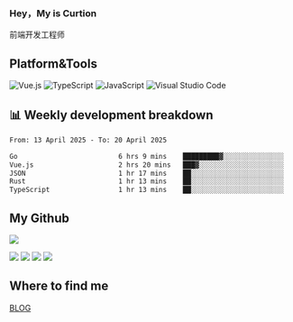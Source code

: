 ### Hey，My is Curtion
前端开发工程师
## Platform&Tools

![Vue.js](https://img.shields.io/badge/-Vue.js-4FC08D?style=flat-square&logo=Vue.js&logoColor=white)
![TypeScript](https://img.shields.io/badge/-TypeScript-007ACC?style=flat-square&logo=typescript&logoColor=white)
![JavaScript](https://img.shields.io/badge/-JavaScript-F7DF1E?style=flat-square&logo=javascript&logoColor=black)
![Visual Studio Code](https://img.shields.io/badge/-VSCode-007ACC?style=flat-square&logo=Visual-Studio-Code&logoColor=white)

## 📊 Weekly development breakdown

<!--START_SECTION:waka-->

```txt
From: 13 April 2025 - To: 20 April 2025

Go                         6 hrs 9 mins    █████████▓░░░░░░░░░░░░░░░   38.82 %
Vue.js                     2 hrs 20 mins   ███▓░░░░░░░░░░░░░░░░░░░░░   14.79 %
JSON                       1 hr 17 mins    ██░░░░░░░░░░░░░░░░░░░░░░░   08.15 %
Rust                       1 hr 13 mins    ██░░░░░░░░░░░░░░░░░░░░░░░   07.75 %
TypeScript                 1 hr 13 mins    ██░░░░░░░░░░░░░░░░░░░░░░░   07.68 %
```

<!--END_SECTION:waka-->

## My Github

![](http://github-profile-summary-cards.vercel.app/api/cards/profile-details?username=curtion&theme=nord_bright)

![](http://github-profile-summary-cards.vercel.app/api/cards/stats?username=curtion&theme=nord_bright)
![](http://github-profile-summary-cards.vercel.app/api/cards/productive-time?username=curtion&theme=nord_bright&utcOffset=8)
![](http://github-profile-summary-cards.vercel.app/api/cards/repos-per-language?username=curtion&theme=nord_bright)
![](http://github-profile-summary-cards.vercel.app/api/cards/most-commit-language?username=curtion&theme=nord_bright)

## Where to find me

[BLOG](https://blog.3gxk.net)
